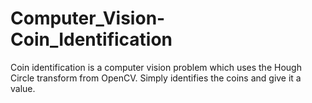 # Computer_Vision-Coin_Identification
Coin identification is a computer vision problem which uses the Hough Circle transform from OpenCV. Simply identifies the coins and give it a value.
